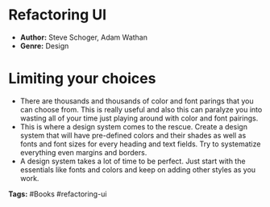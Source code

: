 # Refactoring UI
- **Author:** Steve Schoger, Adam Wathan
- **Genre:** Design

# Limiting your choices
- There are thousands and thousands of color and font parings that you can choose from. This is really useful and also this can paralyze you into wasting all of your time just playing around with color and font pairings. 
- This is where a design system comes to the rescue. Create a design system that will have pre-defined colors and their shades as well as fonts and font sizes for every heading and text fields.
Try to systematize everything even margins and borders.
-  A design system takes a lot of time to be perfect. Just start with the essentials like fonts and colors and keep on adding other styles as you work.

**Tags:** #Books #refactoring-ui
